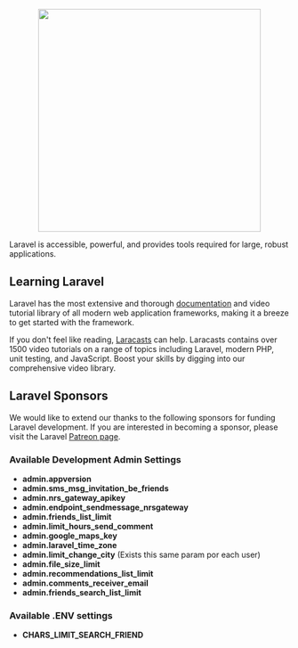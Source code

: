 <p align="center"><a href="https://laravel.com" target="_blank"><img src="https://raw.githubusercontent.com/laravel/art/master/logo-lockup/5%20SVG/2%20CMYK/1%20Full%20Color/laravel-logolockup-cmyk-red.svg" width="400"></a></p>


Laravel is accessible, powerful, and provides tools required for large, robust applications.

## Learning Laravel

Laravel has the most extensive and thorough [documentation](https://laravel.com/docs) and video tutorial library of all modern web application frameworks, making it a breeze to get started with the framework.

If you don't feel like reading, [Laracasts](https://laracasts.com) can help. Laracasts contains over 1500 video tutorials on a range of topics including Laravel, modern PHP, unit testing, and JavaScript. Boost your skills by digging into our comprehensive video library.

## Laravel Sponsors

We would like to extend our thanks to the following sponsors for funding Laravel development. If you are interested in becoming a sponsor, please visit the Laravel [Patreon page](https://patreon.com/taylorotwell).

### Available Development Admin Settings

- **admin.appversion**
- **admin.sms_msg_invitation_be_friends**
- **admin.nrs_gateway_apikey**
- **admin.endpoint_sendmessage_nrsgateway**
- **admin.friends_list_limit**
- **admin.limit_hours_send_comment**
- **admin.google_maps_key**
- **admin.laravel_time_zone**
- **admin.limit_change_city** (Exists this same param por each user)
- **admin.file_size_limit**
- **admin.recommendations_list_limit**
- **admin.comments_receiver_email**
- **admin.friends_search_list_limit**



### Available .ENV settings

- **CHARS_LIMIT_SEARCH_FRIEND**


